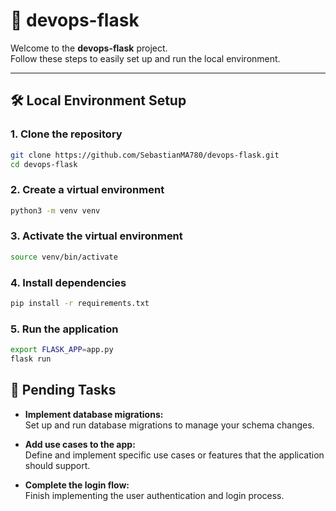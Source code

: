 # 🚀 devops-flask

Welcome to the **devops-flask** project.  
Follow these steps to easily set up and run the local environment.

---

## 🛠️ Local Environment Setup

### 1. Clone the repository

```bash
git clone https://github.com/SebastianMA780/devops-flask.git
cd devops-flask
```

### 2. Create a virtual environment

```bash
python3 -m venv venv
```

### 3. Activate the virtual environment

```bash
source venv/bin/activate
```

### 4. Install dependencies

```bash
pip install -r requirements.txt
```

### 5. Run the application

```bash
export FLASK_APP=app.py
flask run
```

## 🚧 Pending Tasks

- **Implement database migrations:**  
  Set up and run database migrations to manage your schema changes.

- **Add use cases to the app:**  
  Define and implement specific use cases or features that the application should support.

- **Complete the login flow:**  
  Finish implementing the user authentication and login process.